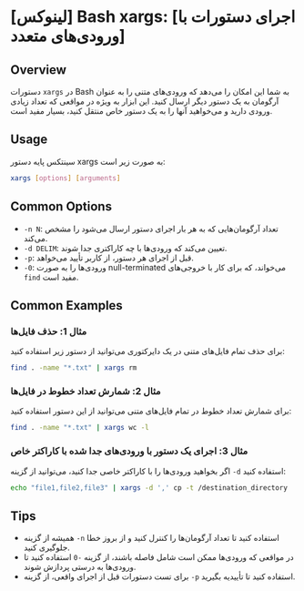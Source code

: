 # [لینوکس] Bash xargs: [اجرای دستورات با ورودی‌های متعدد]

## Overview
دستورات `xargs` در Bash به شما این امکان را می‌دهد که ورودی‌های متنی را به عنوان آرگومان به یک دستور دیگر ارسال کنید. این ابزار به ویژه در مواقعی که تعداد زیادی ورودی دارید و می‌خواهید آنها را به یک دستور خاص منتقل کنید، بسیار مفید است.

## Usage
سینتکس پایه دستور xargs به صورت زیر است:

```bash
xargs [options] [arguments]
```

## Common Options
- `-n N`: تعداد آرگومان‌هایی که به هر بار اجرای دستور ارسال می‌شود را مشخص می‌کند.
- `-d DELIM`: تعیین می‌کند که ورودی‌ها با چه کاراکتری جدا شوند.
- `-p`: قبل از اجرای هر دستور، از کاربر تأیید می‌خواهد.
- `-0`: ورودی‌ها را به صورت null-terminated می‌خواند، که برای کار با خروجی‌های `find` مفید است.

## Common Examples
### مثال 1: حذف فایل‌ها
برای حذف تمام فایل‌های متنی در یک دایرکتوری می‌توانید از دستور زیر استفاده کنید:

```bash
find . -name "*.txt" | xargs rm
```

### مثال 2: شمارش تعداد خطوط در فایل‌ها
برای شمارش تعداد خطوط در تمام فایل‌های متنی می‌توانید از این دستور استفاده کنید:

```bash
find . -name "*.txt" | xargs wc -l
```

### مثال 3: اجرای یک دستور با ورودی‌های جدا شده با کاراکتر خاص
اگر بخواهید ورودی‌ها را با کاراکتر خاصی جدا کنید، می‌توانید از گزینه `-d` استفاده کنید:

```bash
echo "file1,file2,file3" | xargs -d ',' cp -t /destination_directory
```

## Tips
- همیشه از گزینه `-n` استفاده کنید تا تعداد آرگومان‌ها را کنترل کنید و از بروز خطا جلوگیری کنید.
- در مواقعی که ورودی‌ها ممکن است شامل فاصله باشند، از گزینه `-0` استفاده کنید تا ورودی‌ها به درستی پردازش شوند.
- برای تست دستورات قبل از اجرای واقعی، از گزینه `-p` استفاده کنید تا تأییدیه بگیرید.